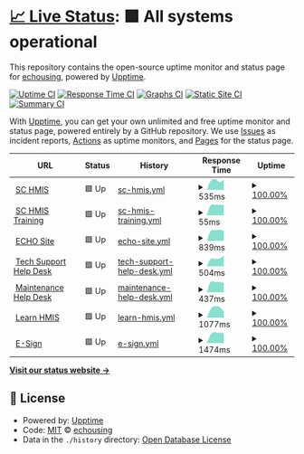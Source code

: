 # [📈 Live Status](https://status.echousing.org): <!--live status--> **🟩 All systems operational**

This repository contains the open-source uptime monitor and status page for [echousing](https://status.echousing.org), powered by [Upptime](https://github.com/upptime/upptime).

[![Uptime CI](https://github.com/echousing/status/workflows/Uptime%20CI/badge.svg)](https://github.com/upptime/upptime/actions?query=workflow%3A%22Uptime+CI%22)
[![Response Time CI](https://github.com/echousing/status/workflows/Response%20Time%20CI/badge.svg)](https://github.com/upptime/upptime/actions?query=workflow%3A%22Response+Time+CI%22)
[![Graphs CI](https://github.com/echousing/status/workflows/Graphs%20CI/badge.svg)](https://github.com/upptime/upptime/actions?query=workflow%3A%22Graphs+CI%22)
[![Static Site CI](https://github.com/echousing/status/workflows/Static%20Site%20CI/badge.svg)](https://github.com/upptime/upptime/actions?query=workflow%3A%22Static+Site+CI%22)
[![Summary CI](https://github.com/echousing/status/workflows/Summary%20CI/badge.svg)](https://github.com/upptime/upptime/actions?query=workflow%3A%22Summary+CI%22)

With [Upptime](https://upptime.js.org), you can get your own unlimited and free uptime monitor and status page, powered entirely by a GitHub repository. We use [Issues](https://github.com/echousing/status/issues) as incident reports, [Actions](https://github.com/echousing/status/actions) as uptime monitors, and [Pages](https://status.echousing.org) for the status page.

<!--start: status pages-->
<!-- This summary is generated by Upptime (https://github.com/upptime/upptime) -->
<!-- Do not edit this manually, your changes will be overwritten -->
<!-- prettier-ignore -->
| URL | Status | History | Response Time | Uptime |
| --- | ------ | ------- | ------------- | ------ |
| <img alt="" src="https://favicons.githubusercontent.com/sp5.servicept.com" height="13"> [SC HMIS](https://sp5.servicept.com/sc211/com.bowmansystems.sp5.core.ServicePoint/index.html) | 🟩 Up | [sc-hmis.yml](https://github.com/echousing/status/commits/HEAD/history/sc-hmis.yml) | <details><summary><img alt="Response time graph" src="./graphs/sc-hmis/response-time-week.png" height="20"> 535ms</summary><br><a href="https://status.echousing.org/history/sc-hmis"><img alt="Response time 535" src="https://img.shields.io/endpoint?url=https%3A%2F%2Fraw.githubusercontent.com%2Fechousing%2Fstatus%2FHEAD%2Fapi%2Fsc-hmis%2Fresponse-time.json"></a><br><a href="https://status.echousing.org/history/sc-hmis"><img alt="24-hour response time 1174" src="https://img.shields.io/endpoint?url=https%3A%2F%2Fraw.githubusercontent.com%2Fechousing%2Fstatus%2FHEAD%2Fapi%2Fsc-hmis%2Fresponse-time-day.json"></a><br><a href="https://status.echousing.org/history/sc-hmis"><img alt="7-day response time 535" src="https://img.shields.io/endpoint?url=https%3A%2F%2Fraw.githubusercontent.com%2Fechousing%2Fstatus%2FHEAD%2Fapi%2Fsc-hmis%2Fresponse-time-week.json"></a><br><a href="https://status.echousing.org/history/sc-hmis"><img alt="30-day response time 535" src="https://img.shields.io/endpoint?url=https%3A%2F%2Fraw.githubusercontent.com%2Fechousing%2Fstatus%2FHEAD%2Fapi%2Fsc-hmis%2Fresponse-time-month.json"></a><br><a href="https://status.echousing.org/history/sc-hmis"><img alt="1-year response time 535" src="https://img.shields.io/endpoint?url=https%3A%2F%2Fraw.githubusercontent.com%2Fechousing%2Fstatus%2FHEAD%2Fapi%2Fsc-hmis%2Fresponse-time-year.json"></a></details> | <details><summary><a href="https://status.echousing.org/history/sc-hmis">100.00%</a></summary><a href="https://status.echousing.org/history/sc-hmis"><img alt="All-time uptime 100.00%" src="https://img.shields.io/endpoint?url=https%3A%2F%2Fraw.githubusercontent.com%2Fechousing%2Fstatus%2FHEAD%2Fapi%2Fsc-hmis%2Fuptime.json"></a><br><a href="https://status.echousing.org/history/sc-hmis"><img alt="24-hour uptime 100.00%" src="https://img.shields.io/endpoint?url=https%3A%2F%2Fraw.githubusercontent.com%2Fechousing%2Fstatus%2FHEAD%2Fapi%2Fsc-hmis%2Fuptime-day.json"></a><br><a href="https://status.echousing.org/history/sc-hmis"><img alt="7-day uptime 100.00%" src="https://img.shields.io/endpoint?url=https%3A%2F%2Fraw.githubusercontent.com%2Fechousing%2Fstatus%2FHEAD%2Fapi%2Fsc-hmis%2Fuptime-week.json"></a><br><a href="https://status.echousing.org/history/sc-hmis"><img alt="30-day uptime 100.00%" src="https://img.shields.io/endpoint?url=https%3A%2F%2Fraw.githubusercontent.com%2Fechousing%2Fstatus%2FHEAD%2Fapi%2Fsc-hmis%2Fuptime-month.json"></a><br><a href="https://status.echousing.org/history/sc-hmis"><img alt="1-year uptime 100.00%" src="https://img.shields.io/endpoint?url=https%3A%2F%2Fraw.githubusercontent.com%2Fechousing%2Fstatus%2FHEAD%2Fapi%2Fsc-hmis%2Fuptime-year.json"></a></details>
| <img alt="" src="https://favicons.githubusercontent.com/sp5.servicept.com" height="13"> [SC HMIS Training](https://sp5.servicept.com/sc211/com.bowmansystems.sp5.core.ServicePoint/index.html) | 🟩 Up | [sc-hmis-training.yml](https://github.com/echousing/status/commits/HEAD/history/sc-hmis-training.yml) | <details><summary><img alt="Response time graph" src="./graphs/sc-hmis-training/response-time-week.png" height="20"> 55ms</summary><br><a href="https://status.echousing.org/history/sc-hmis-training"><img alt="Response time 55" src="https://img.shields.io/endpoint?url=https%3A%2F%2Fraw.githubusercontent.com%2Fechousing%2Fstatus%2FHEAD%2Fapi%2Fsc-hmis-training%2Fresponse-time.json"></a><br><a href="https://status.echousing.org/history/sc-hmis-training"><img alt="24-hour response time 55" src="https://img.shields.io/endpoint?url=https%3A%2F%2Fraw.githubusercontent.com%2Fechousing%2Fstatus%2FHEAD%2Fapi%2Fsc-hmis-training%2Fresponse-time-day.json"></a><br><a href="https://status.echousing.org/history/sc-hmis-training"><img alt="7-day response time 55" src="https://img.shields.io/endpoint?url=https%3A%2F%2Fraw.githubusercontent.com%2Fechousing%2Fstatus%2FHEAD%2Fapi%2Fsc-hmis-training%2Fresponse-time-week.json"></a><br><a href="https://status.echousing.org/history/sc-hmis-training"><img alt="30-day response time 55" src="https://img.shields.io/endpoint?url=https%3A%2F%2Fraw.githubusercontent.com%2Fechousing%2Fstatus%2FHEAD%2Fapi%2Fsc-hmis-training%2Fresponse-time-month.json"></a><br><a href="https://status.echousing.org/history/sc-hmis-training"><img alt="1-year response time 55" src="https://img.shields.io/endpoint?url=https%3A%2F%2Fraw.githubusercontent.com%2Fechousing%2Fstatus%2FHEAD%2Fapi%2Fsc-hmis-training%2Fresponse-time-year.json"></a></details> | <details><summary><a href="https://status.echousing.org/history/sc-hmis-training">100.00%</a></summary><a href="https://status.echousing.org/history/sc-hmis-training"><img alt="All-time uptime 100.00%" src="https://img.shields.io/endpoint?url=https%3A%2F%2Fraw.githubusercontent.com%2Fechousing%2Fstatus%2FHEAD%2Fapi%2Fsc-hmis-training%2Fuptime.json"></a><br><a href="https://status.echousing.org/history/sc-hmis-training"><img alt="24-hour uptime 100.00%" src="https://img.shields.io/endpoint?url=https%3A%2F%2Fraw.githubusercontent.com%2Fechousing%2Fstatus%2FHEAD%2Fapi%2Fsc-hmis-training%2Fuptime-day.json"></a><br><a href="https://status.echousing.org/history/sc-hmis-training"><img alt="7-day uptime 100.00%" src="https://img.shields.io/endpoint?url=https%3A%2F%2Fraw.githubusercontent.com%2Fechousing%2Fstatus%2FHEAD%2Fapi%2Fsc-hmis-training%2Fuptime-week.json"></a><br><a href="https://status.echousing.org/history/sc-hmis-training"><img alt="30-day uptime 100.00%" src="https://img.shields.io/endpoint?url=https%3A%2F%2Fraw.githubusercontent.com%2Fechousing%2Fstatus%2FHEAD%2Fapi%2Fsc-hmis-training%2Fuptime-month.json"></a><br><a href="https://status.echousing.org/history/sc-hmis-training"><img alt="1-year uptime 100.00%" src="https://img.shields.io/endpoint?url=https%3A%2F%2Fraw.githubusercontent.com%2Fechousing%2Fstatus%2FHEAD%2Fapi%2Fsc-hmis-training%2Fuptime-year.json"></a></details>
| <img alt="" src="https://favicons.githubusercontent.com/echousing.org" height="13"> [ECHO Site](https://echousing.org) | 🟩 Up | [echo-site.yml](https://github.com/echousing/status/commits/HEAD/history/echo-site.yml) | <details><summary><img alt="Response time graph" src="./graphs/echo-site/response-time-week.png" height="20"> 839ms</summary><br><a href="https://status.echousing.org/history/echo-site"><img alt="Response time 839" src="https://img.shields.io/endpoint?url=https%3A%2F%2Fraw.githubusercontent.com%2Fechousing%2Fstatus%2FHEAD%2Fapi%2Fecho-site%2Fresponse-time.json"></a><br><a href="https://status.echousing.org/history/echo-site"><img alt="24-hour response time 889" src="https://img.shields.io/endpoint?url=https%3A%2F%2Fraw.githubusercontent.com%2Fechousing%2Fstatus%2FHEAD%2Fapi%2Fecho-site%2Fresponse-time-day.json"></a><br><a href="https://status.echousing.org/history/echo-site"><img alt="7-day response time 839" src="https://img.shields.io/endpoint?url=https%3A%2F%2Fraw.githubusercontent.com%2Fechousing%2Fstatus%2FHEAD%2Fapi%2Fecho-site%2Fresponse-time-week.json"></a><br><a href="https://status.echousing.org/history/echo-site"><img alt="30-day response time 839" src="https://img.shields.io/endpoint?url=https%3A%2F%2Fraw.githubusercontent.com%2Fechousing%2Fstatus%2FHEAD%2Fapi%2Fecho-site%2Fresponse-time-month.json"></a><br><a href="https://status.echousing.org/history/echo-site"><img alt="1-year response time 839" src="https://img.shields.io/endpoint?url=https%3A%2F%2Fraw.githubusercontent.com%2Fechousing%2Fstatus%2FHEAD%2Fapi%2Fecho-site%2Fresponse-time-year.json"></a></details> | <details><summary><a href="https://status.echousing.org/history/echo-site">100.00%</a></summary><a href="https://status.echousing.org/history/echo-site"><img alt="All-time uptime 100.00%" src="https://img.shields.io/endpoint?url=https%3A%2F%2Fraw.githubusercontent.com%2Fechousing%2Fstatus%2FHEAD%2Fapi%2Fecho-site%2Fuptime.json"></a><br><a href="https://status.echousing.org/history/echo-site"><img alt="24-hour uptime 100.00%" src="https://img.shields.io/endpoint?url=https%3A%2F%2Fraw.githubusercontent.com%2Fechousing%2Fstatus%2FHEAD%2Fapi%2Fecho-site%2Fuptime-day.json"></a><br><a href="https://status.echousing.org/history/echo-site"><img alt="7-day uptime 100.00%" src="https://img.shields.io/endpoint?url=https%3A%2F%2Fraw.githubusercontent.com%2Fechousing%2Fstatus%2FHEAD%2Fapi%2Fecho-site%2Fuptime-week.json"></a><br><a href="https://status.echousing.org/history/echo-site"><img alt="30-day uptime 100.00%" src="https://img.shields.io/endpoint?url=https%3A%2F%2Fraw.githubusercontent.com%2Fechousing%2Fstatus%2FHEAD%2Fapi%2Fecho-site%2Fuptime-month.json"></a><br><a href="https://status.echousing.org/history/echo-site"><img alt="1-year uptime 100.00%" src="https://img.shields.io/endpoint?url=https%3A%2F%2Fraw.githubusercontent.com%2Fechousing%2Fstatus%2FHEAD%2Fapi%2Fecho-site%2Fuptime-year.json"></a></details>
| <img alt="" src="https://favicons.githubusercontent.com/support.echousing.org" height="13"> [Tech Support Help Desk](https://support.echousing.org) | 🟩 Up | [tech-support-help-desk.yml](https://github.com/echousing/status/commits/HEAD/history/tech-support-help-desk.yml) | <details><summary><img alt="Response time graph" src="./graphs/tech-support-help-desk/response-time-week.png" height="20"> 504ms</summary><br><a href="https://status.echousing.org/history/tech-support-help-desk"><img alt="Response time 504" src="https://img.shields.io/endpoint?url=https%3A%2F%2Fraw.githubusercontent.com%2Fechousing%2Fstatus%2FHEAD%2Fapi%2Ftech-support-help-desk%2Fresponse-time.json"></a><br><a href="https://status.echousing.org/history/tech-support-help-desk"><img alt="24-hour response time 506" src="https://img.shields.io/endpoint?url=https%3A%2F%2Fraw.githubusercontent.com%2Fechousing%2Fstatus%2FHEAD%2Fapi%2Ftech-support-help-desk%2Fresponse-time-day.json"></a><br><a href="https://status.echousing.org/history/tech-support-help-desk"><img alt="7-day response time 504" src="https://img.shields.io/endpoint?url=https%3A%2F%2Fraw.githubusercontent.com%2Fechousing%2Fstatus%2FHEAD%2Fapi%2Ftech-support-help-desk%2Fresponse-time-week.json"></a><br><a href="https://status.echousing.org/history/tech-support-help-desk"><img alt="30-day response time 504" src="https://img.shields.io/endpoint?url=https%3A%2F%2Fraw.githubusercontent.com%2Fechousing%2Fstatus%2FHEAD%2Fapi%2Ftech-support-help-desk%2Fresponse-time-month.json"></a><br><a href="https://status.echousing.org/history/tech-support-help-desk"><img alt="1-year response time 504" src="https://img.shields.io/endpoint?url=https%3A%2F%2Fraw.githubusercontent.com%2Fechousing%2Fstatus%2FHEAD%2Fapi%2Ftech-support-help-desk%2Fresponse-time-year.json"></a></details> | <details><summary><a href="https://status.echousing.org/history/tech-support-help-desk">100.00%</a></summary><a href="https://status.echousing.org/history/tech-support-help-desk"><img alt="All-time uptime 100.00%" src="https://img.shields.io/endpoint?url=https%3A%2F%2Fraw.githubusercontent.com%2Fechousing%2Fstatus%2FHEAD%2Fapi%2Ftech-support-help-desk%2Fuptime.json"></a><br><a href="https://status.echousing.org/history/tech-support-help-desk"><img alt="24-hour uptime 100.00%" src="https://img.shields.io/endpoint?url=https%3A%2F%2Fraw.githubusercontent.com%2Fechousing%2Fstatus%2FHEAD%2Fapi%2Ftech-support-help-desk%2Fuptime-day.json"></a><br><a href="https://status.echousing.org/history/tech-support-help-desk"><img alt="7-day uptime 100.00%" src="https://img.shields.io/endpoint?url=https%3A%2F%2Fraw.githubusercontent.com%2Fechousing%2Fstatus%2FHEAD%2Fapi%2Ftech-support-help-desk%2Fuptime-week.json"></a><br><a href="https://status.echousing.org/history/tech-support-help-desk"><img alt="30-day uptime 100.00%" src="https://img.shields.io/endpoint?url=https%3A%2F%2Fraw.githubusercontent.com%2Fechousing%2Fstatus%2FHEAD%2Fapi%2Ftech-support-help-desk%2Fuptime-month.json"></a><br><a href="https://status.echousing.org/history/tech-support-help-desk"><img alt="1-year uptime 100.00%" src="https://img.shields.io/endpoint?url=https%3A%2F%2Fraw.githubusercontent.com%2Fechousing%2Fstatus%2FHEAD%2Fapi%2Ftech-support-help-desk%2Fuptime-year.json"></a></details>
| <img alt="" src="https://favicons.githubusercontent.com/maint.echousing.org" height="13"> [Maintenance Help Desk](https://maint.echousing.org) | 🟩 Up | [maintenance-help-desk.yml](https://github.com/echousing/status/commits/HEAD/history/maintenance-help-desk.yml) | <details><summary><img alt="Response time graph" src="./graphs/maintenance-help-desk/response-time-week.png" height="20"> 437ms</summary><br><a href="https://status.echousing.org/history/maintenance-help-desk"><img alt="Response time 437" src="https://img.shields.io/endpoint?url=https%3A%2F%2Fraw.githubusercontent.com%2Fechousing%2Fstatus%2FHEAD%2Fapi%2Fmaintenance-help-desk%2Fresponse-time.json"></a><br><a href="https://status.echousing.org/history/maintenance-help-desk"><img alt="24-hour response time 410" src="https://img.shields.io/endpoint?url=https%3A%2F%2Fraw.githubusercontent.com%2Fechousing%2Fstatus%2FHEAD%2Fapi%2Fmaintenance-help-desk%2Fresponse-time-day.json"></a><br><a href="https://status.echousing.org/history/maintenance-help-desk"><img alt="7-day response time 437" src="https://img.shields.io/endpoint?url=https%3A%2F%2Fraw.githubusercontent.com%2Fechousing%2Fstatus%2FHEAD%2Fapi%2Fmaintenance-help-desk%2Fresponse-time-week.json"></a><br><a href="https://status.echousing.org/history/maintenance-help-desk"><img alt="30-day response time 437" src="https://img.shields.io/endpoint?url=https%3A%2F%2Fraw.githubusercontent.com%2Fechousing%2Fstatus%2FHEAD%2Fapi%2Fmaintenance-help-desk%2Fresponse-time-month.json"></a><br><a href="https://status.echousing.org/history/maintenance-help-desk"><img alt="1-year response time 437" src="https://img.shields.io/endpoint?url=https%3A%2F%2Fraw.githubusercontent.com%2Fechousing%2Fstatus%2FHEAD%2Fapi%2Fmaintenance-help-desk%2Fresponse-time-year.json"></a></details> | <details><summary><a href="https://status.echousing.org/history/maintenance-help-desk">100.00%</a></summary><a href="https://status.echousing.org/history/maintenance-help-desk"><img alt="All-time uptime 100.00%" src="https://img.shields.io/endpoint?url=https%3A%2F%2Fraw.githubusercontent.com%2Fechousing%2Fstatus%2FHEAD%2Fapi%2Fmaintenance-help-desk%2Fuptime.json"></a><br><a href="https://status.echousing.org/history/maintenance-help-desk"><img alt="24-hour uptime 100.00%" src="https://img.shields.io/endpoint?url=https%3A%2F%2Fraw.githubusercontent.com%2Fechousing%2Fstatus%2FHEAD%2Fapi%2Fmaintenance-help-desk%2Fuptime-day.json"></a><br><a href="https://status.echousing.org/history/maintenance-help-desk"><img alt="7-day uptime 100.00%" src="https://img.shields.io/endpoint?url=https%3A%2F%2Fraw.githubusercontent.com%2Fechousing%2Fstatus%2FHEAD%2Fapi%2Fmaintenance-help-desk%2Fuptime-week.json"></a><br><a href="https://status.echousing.org/history/maintenance-help-desk"><img alt="30-day uptime 100.00%" src="https://img.shields.io/endpoint?url=https%3A%2F%2Fraw.githubusercontent.com%2Fechousing%2Fstatus%2FHEAD%2Fapi%2Fmaintenance-help-desk%2Fuptime-month.json"></a><br><a href="https://status.echousing.org/history/maintenance-help-desk"><img alt="1-year uptime 100.00%" src="https://img.shields.io/endpoint?url=https%3A%2F%2Fraw.githubusercontent.com%2Fechousing%2Fstatus%2FHEAD%2Fapi%2Fmaintenance-help-desk%2Fuptime-year.json"></a></details>
| <img alt="" src="https://favicons.githubusercontent.com/learnhmis.echousing.org" height="13"> [Learn HMIS](https://learnhmis.echousing.org) | 🟩 Up | [learn-hmis.yml](https://github.com/echousing/status/commits/HEAD/history/learn-hmis.yml) | <details><summary><img alt="Response time graph" src="./graphs/learn-hmis/response-time-week.png" height="20"> 1077ms</summary><br><a href="https://status.echousing.org/history/learn-hmis"><img alt="Response time 1077" src="https://img.shields.io/endpoint?url=https%3A%2F%2Fraw.githubusercontent.com%2Fechousing%2Fstatus%2FHEAD%2Fapi%2Flearn-hmis%2Fresponse-time.json"></a><br><a href="https://status.echousing.org/history/learn-hmis"><img alt="24-hour response time 823" src="https://img.shields.io/endpoint?url=https%3A%2F%2Fraw.githubusercontent.com%2Fechousing%2Fstatus%2FHEAD%2Fapi%2Flearn-hmis%2Fresponse-time-day.json"></a><br><a href="https://status.echousing.org/history/learn-hmis"><img alt="7-day response time 1077" src="https://img.shields.io/endpoint?url=https%3A%2F%2Fraw.githubusercontent.com%2Fechousing%2Fstatus%2FHEAD%2Fapi%2Flearn-hmis%2Fresponse-time-week.json"></a><br><a href="https://status.echousing.org/history/learn-hmis"><img alt="30-day response time 1077" src="https://img.shields.io/endpoint?url=https%3A%2F%2Fraw.githubusercontent.com%2Fechousing%2Fstatus%2FHEAD%2Fapi%2Flearn-hmis%2Fresponse-time-month.json"></a><br><a href="https://status.echousing.org/history/learn-hmis"><img alt="1-year response time 1077" src="https://img.shields.io/endpoint?url=https%3A%2F%2Fraw.githubusercontent.com%2Fechousing%2Fstatus%2FHEAD%2Fapi%2Flearn-hmis%2Fresponse-time-year.json"></a></details> | <details><summary><a href="https://status.echousing.org/history/learn-hmis">100.00%</a></summary><a href="https://status.echousing.org/history/learn-hmis"><img alt="All-time uptime 100.00%" src="https://img.shields.io/endpoint?url=https%3A%2F%2Fraw.githubusercontent.com%2Fechousing%2Fstatus%2FHEAD%2Fapi%2Flearn-hmis%2Fuptime.json"></a><br><a href="https://status.echousing.org/history/learn-hmis"><img alt="24-hour uptime 100.00%" src="https://img.shields.io/endpoint?url=https%3A%2F%2Fraw.githubusercontent.com%2Fechousing%2Fstatus%2FHEAD%2Fapi%2Flearn-hmis%2Fuptime-day.json"></a><br><a href="https://status.echousing.org/history/learn-hmis"><img alt="7-day uptime 100.00%" src="https://img.shields.io/endpoint?url=https%3A%2F%2Fraw.githubusercontent.com%2Fechousing%2Fstatus%2FHEAD%2Fapi%2Flearn-hmis%2Fuptime-week.json"></a><br><a href="https://status.echousing.org/history/learn-hmis"><img alt="30-day uptime 100.00%" src="https://img.shields.io/endpoint?url=https%3A%2F%2Fraw.githubusercontent.com%2Fechousing%2Fstatus%2FHEAD%2Fapi%2Flearn-hmis%2Fuptime-month.json"></a><br><a href="https://status.echousing.org/history/learn-hmis"><img alt="1-year uptime 100.00%" src="https://img.shields.io/endpoint?url=https%3A%2F%2Fraw.githubusercontent.com%2Fechousing%2Fstatus%2FHEAD%2Fapi%2Flearn-hmis%2Fuptime-year.json"></a></details>
| <img alt="" src="https://favicons.githubusercontent.com/esign.echousing.org" height="13"> [E-Sign](https://esign.echousing.org) | 🟩 Up | [e-sign.yml](https://github.com/echousing/status/commits/HEAD/history/e-sign.yml) | <details><summary><img alt="Response time graph" src="./graphs/e-sign/response-time-week.png" height="20"> 1474ms</summary><br><a href="https://status.echousing.org/history/e-sign"><img alt="Response time 1474" src="https://img.shields.io/endpoint?url=https%3A%2F%2Fraw.githubusercontent.com%2Fechousing%2Fstatus%2FHEAD%2Fapi%2Fe-sign%2Fresponse-time.json"></a><br><a href="https://status.echousing.org/history/e-sign"><img alt="24-hour response time 2109" src="https://img.shields.io/endpoint?url=https%3A%2F%2Fraw.githubusercontent.com%2Fechousing%2Fstatus%2FHEAD%2Fapi%2Fe-sign%2Fresponse-time-day.json"></a><br><a href="https://status.echousing.org/history/e-sign"><img alt="7-day response time 1474" src="https://img.shields.io/endpoint?url=https%3A%2F%2Fraw.githubusercontent.com%2Fechousing%2Fstatus%2FHEAD%2Fapi%2Fe-sign%2Fresponse-time-week.json"></a><br><a href="https://status.echousing.org/history/e-sign"><img alt="30-day response time 1474" src="https://img.shields.io/endpoint?url=https%3A%2F%2Fraw.githubusercontent.com%2Fechousing%2Fstatus%2FHEAD%2Fapi%2Fe-sign%2Fresponse-time-month.json"></a><br><a href="https://status.echousing.org/history/e-sign"><img alt="1-year response time 1474" src="https://img.shields.io/endpoint?url=https%3A%2F%2Fraw.githubusercontent.com%2Fechousing%2Fstatus%2FHEAD%2Fapi%2Fe-sign%2Fresponse-time-year.json"></a></details> | <details><summary><a href="https://status.echousing.org/history/e-sign">100.00%</a></summary><a href="https://status.echousing.org/history/e-sign"><img alt="All-time uptime 100.00%" src="https://img.shields.io/endpoint?url=https%3A%2F%2Fraw.githubusercontent.com%2Fechousing%2Fstatus%2FHEAD%2Fapi%2Fe-sign%2Fuptime.json"></a><br><a href="https://status.echousing.org/history/e-sign"><img alt="24-hour uptime 100.00%" src="https://img.shields.io/endpoint?url=https%3A%2F%2Fraw.githubusercontent.com%2Fechousing%2Fstatus%2FHEAD%2Fapi%2Fe-sign%2Fuptime-day.json"></a><br><a href="https://status.echousing.org/history/e-sign"><img alt="7-day uptime 100.00%" src="https://img.shields.io/endpoint?url=https%3A%2F%2Fraw.githubusercontent.com%2Fechousing%2Fstatus%2FHEAD%2Fapi%2Fe-sign%2Fuptime-week.json"></a><br><a href="https://status.echousing.org/history/e-sign"><img alt="30-day uptime 100.00%" src="https://img.shields.io/endpoint?url=https%3A%2F%2Fraw.githubusercontent.com%2Fechousing%2Fstatus%2FHEAD%2Fapi%2Fe-sign%2Fuptime-month.json"></a><br><a href="https://status.echousing.org/history/e-sign"><img alt="1-year uptime 100.00%" src="https://img.shields.io/endpoint?url=https%3A%2F%2Fraw.githubusercontent.com%2Fechousing%2Fstatus%2FHEAD%2Fapi%2Fe-sign%2Fuptime-year.json"></a></details>

<!--end: status pages-->

[**Visit our status website →**](https://status.echousing.org)

## 📄 License

- Powered by: [Upptime](https://github.com/upptime/upptime)
- Code: [MIT](./LICENSE) © [echousing](https://status.echousing.org)
- Data in the `./history` directory: [Open Database License](https://opendatacommons.org/licenses/odbl/1-0/)
